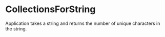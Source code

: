 # CollectionsForString
Application takes a string and returns the number of unique characters in the string.
